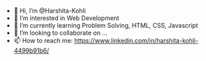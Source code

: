 - 👋 Hi, I’m @Harshita-Kohli
- 👀 I’m interested in Web Development
- 🌱 I’m currently learning Problem Solving, HTML, CSS, Javascript
- 💞️ I’m looking to collaborate on ...
- 📫 How to reach me: https://www.linkedin.com/in/harshita-kohli-4499b91b6/ 


<!---
Harshita-Kohli/Harshita-Kohli is a ✨ special ✨ repository because its `README.md` (this file) appears on your GitHub profile.
You can click the Preview link to take a look at your changes.
--->

